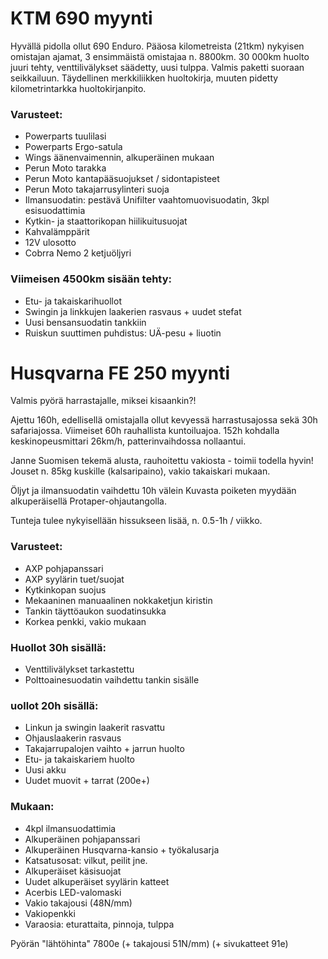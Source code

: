 # KTM 690 myynti

Hyvällä pidolla ollut 690 Enduro. Pääosa kilometreista (21tkm) nykyisen omistajan ajamat, 3 ensimmäistä omistajaa n. 8800km.
30 000km huolto juuri tehty, venttilivälykset säädetty, uusi tulppa. Valmis paketti suoraan seikkailuun.
Täydellinen merkkiliikken huoltokirja, muuten pidetty kilometrintarkka huoltokirjanpito.

### Varusteet:

- Powerparts tuulilasi
- Powerparts Ergo-satula
- Wings äänenvaimennin, alkuperäinen mukaan
- Perun Moto tarakka
- Perun Moto kantapääsuojukset / sidontapisteet
- Perun Moto takajarrusylinteri suoja
- Ilmansuodatin: pestävä Unifilter vaahtomuovisuodatin, 3kpl esisuodattimia
- Kytkin- ja staattorikopan hiilikuitusuojat
- Kahvalämppärit
- 12V ulosotto
- Cobrra Nemo 2 ketjuöljyri

### Viimeisen 4500km sisään tehty:

- Etu- ja takaiskarihuollot
- Swingin ja linkkujen laakerien rasvaus + uudet stefat
- Uusi bensansuodatin tankkiin
- Ruiskun suuttimen puhdistus: UÄ-pesu + liuotin


# Husqvarna FE 250 myynti

Valmis pyörä harrastajalle, miksei kisaankin?!

Ajettu 160h, edellisellä omistajalla ollut kevyessä harrastusajossa sekä 30h safariajossa. Viimeiset
60h rauhallista kuntoiluajoa. 152h kohdalla keskinopeusmittari 26km/h, patterinvaihdossa nollaantui.

Janne Suomisen tekemä alusta, rauhoitettu vakiosta - toimii todella hyvin! Jouset n. 85kg kuskille (kalsaripaino),
vakio takaiskari mukaan.

Öljyt ja ilmansuodatin vaihdettu 10h välein
Kuvasta poiketen myydään alkuperäisellä Protaper-ohjautangolla.

Tunteja tulee nykyisellään hissukseen lisää, n. 0.5-1h / viikko.

### Varusteet:

- AXP pohjapanssari
- AXP syylärin tuet/suojat
- Kytkinkopan suojus
- Mekaaninen manuaalinen nokkaketjun kiristin
- Tankin täyttöaukon suodatinsukka
- Korkea penkki, vakio mukaan

### Huollot 30h sisällä:

- Venttilivälykset tarkastettu
- Polttoainesuodatin vaihdettu tankin sisälle

### uollot 20h sisällä:

- Linkun ja swingin laakerit rasvattu
- Ohjauslaakerin rasvaus
- Takajarrupalojen vaihto + jarrun huolto
- Etu- ja takaiskariem huolto
- Uusi akku
- Uudet muovit + tarrat (200e+)

### Mukaan:

- 4kpl ilmansuodattimia
- Alkuperäinen pohjapanssari
- Alkuperäinen Husqvarna-kansio + työkalusarja
- Katsatusosat: vilkut, peilit jne.
- Alkuperäiset käsisuojat
- Uudet alkuperäiset syylärin katteet
- Acerbis LED-valomaski
- Vakio takajousi (48N/mm)
- Vakiopenkki
- Varaosia: eturattaita, pinnoja, tulppa


Pyörän "lähtöhinta" 7800e
(+ takajousi 51N/mm)
(+ sivukatteet 91e)
